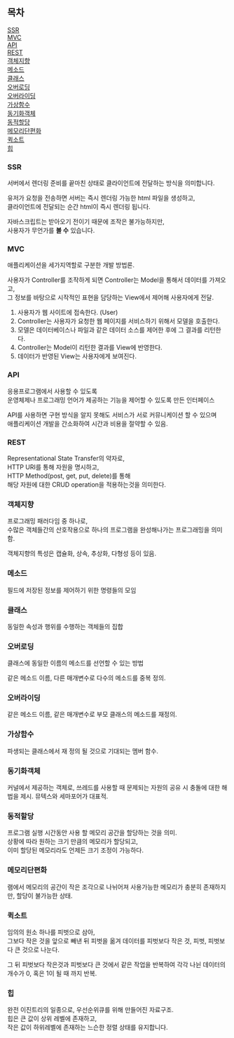 ## 목차

[SSR](#SSR)\
[MVC](#MVC)\
[API](#API)\
[REST](#REST)\
[객체지향](#객체지향)\
[메소드](#메소드)\
[클래스](#클래스)\
[오버로딩](#오버로딩)\
[오버라이딩](#오버라이딩)\
[가상함수](#가상함수)\
[동기화객체](#동기화객체)\
[동적할당](#동적할당)\
[메모리단편화](#메모리단편화)\
[퀵소트](#퀵소트)\
[힙](#힙)

### SSR

서버에서 렌더링 준비를 끝마친 상태로 클라이언트에 전달하는 방식을 의미합니다.

유저가 요청을 전송하면 서버는 즉시 렌더링 가능한 html 파일을 생성하고, \
클라이언트에 전달되는 순간 html이 즉시 렌더링 됩니다.

자바스크립트는 받아오기 전이기 때문에 조작은 불가능하지만, \
사용자가 무언가를 **볼 수** 있습니다.

### MVC

애플리케이션을 세가지역할로 구분한 개발 방법론.

사용자가 Controller를 조작하게 되면 Controller는 Model을 통해서 데이터를 가져오고, \
그 정보를 바탕으로 시작적인 표현을 담당하는 View에서 제어해 사용자에게 전달.

1. 사용자가 웹 사이트에 접속한다. (User)
2. Controller는 사용자가 요청한 웹 페이지를 서비스하기 위해서 모델을 호출한다.
3. 모델은 데이터베이스나 파일과 같은 데이터 소스를 제어한 후에 그 결과를 리턴한다.
4. Controller는 Model이 리턴한 결과를 View에 반영한다.
5. 데이터가 반영된 View는 사용자에게 보여진다.

### API

응용프로그램에서 사용할 수 있도록 \
운영체제나 프로그래밍 언어가 제공하는 기능을 제어할 수 있도록 만든 인터페이스

API를 사용하면 구현 방식을 알지 못해도 서비스가 서로 커뮤니케이션 할 수 있으며 \
애플리케이션 개발을 간소화하여 시간과 비용을 절약할 수 있음.

### REST

Representational State Transfer의 약자로, \
HTTP URI를 통해 자원을 명시하고, \
HTTP Method(post, get, put, delete)를 통해 \
해당 자원에 대한 CRUD operation을 적용하는것을 의미한다.

### 객체지향

프로그래밍 패러다임 중 하나로, \
수많은 객체들간의 산호작용으로 하나의 프로그램을 완성해나가는 프로그래밍을 의미함.

객체지향의 특성은 캡슐화, 상속, 추상화, 다형성 등이 있음.

### 메소드

필드에 저장된 정보를 제어하기 위한 명령들의 모임

### 클래스

동일한 속성과 행위를 수행하는 객체들의 집합

### 오버로딩

클래스에 동일한 이름의 메소드를 선언할 수 있는 방법

같은 메소드 이름, 다른 매개변수로 다수의 메소드를 중복 정의.

### 오버라이딩

같은 메소드 이름, 같은 매개변수로 부모 클래스의 메소드를 재정의.

### 가상함수

파생되는 클래스에서 재 정의 될 것으로 기대되는 멤버 함수.

### 동기화객체

커널에서 제공하는 객체로, 쓰레드를 사용할 때 문제되는 자원의 공유 시 충돌에 대한 해법을 제시. 뮤텍스와 세마포어가 대표적.

### 동적할당

프로그램 실행 시간동안 사용 할 메모리 공간을 할당하는 것을 의미. \
상황에 따라 원하는 크기 만큼의 메모리가 할당되고, \
이미 할당된 메모리라도 언제든 크기 조정이 가능하다.

### 메모리단편화

램에서 메모리의 공간이 작은 조각으로 나뉘어져 사용가능한 메모리가 충분히 존재하지만, 할당이 불가능한 상태.

### 퀵소트

임의의 원소 하나를 피벗으로 삼아, \
그보다 작은 것을 앞으로 빼낸 뒤 피벗을 옮겨 데이터를 피벗보다 작은 것, 피벗, 피벗보다 큰 것으로 나눈다.

그 뒤 피벗보다 작은것과 피벗보다 큰 것에서 같은 작업을 반복하여 각각 나뉜 데이터의 개수가 0, 혹은 1이 될 때 까지 반복.

### 힙

완전 이진트리의 일종으로, 우선순위큐를 위해 만들어진 자료구조.\
힙은 큰 값이 상위 레벨에 존재하고, \
작은 값이 하위레벨에 존재하는 느슨한 정렬 상태를 유지합니다.
